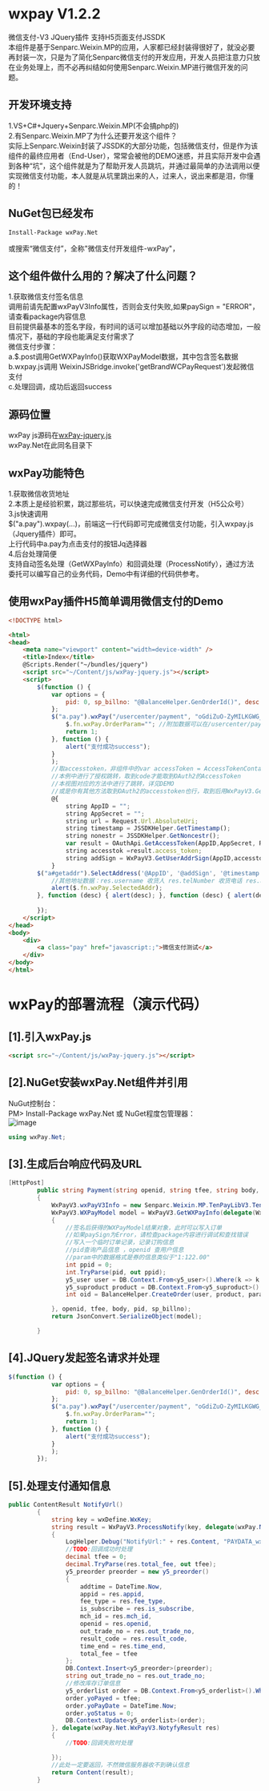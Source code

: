 # wxpay V1.2.2
微信支付-V3 JQuery插件 支持H5页面支付JSSDK<br />
本组件是基于Senparc.Weixin.MP的应用，人家都已经封装得很好了，就没必要再封装一次，只是为了简化Senparc微信支付的开发应用，开发人员把注意力只放在业务处理上，而不必再纠结如何使用Senparc.Weixin.MP进行微信开发的问题。
## 开发环境支持
1.VS+C#+Jquery+Senparc.Weixin.MP(不会搞php的)<br />
2.有Senparc.Weixin.MP了为什么还要开发这个组件？<br />
  实际上Senparc.Weixin封装了JSSDK的大部分功能，包括微信支付，但是作为该组件的最终应用者（End-User），常常会被他的DEMO迷惑，并且实际开发中会遇到各种“坑”，这个组件就是为了帮助开发人员跳坑，并通过最简单的办法调用以便实现微信支付功能，本人就是从坑里跳出来的人，过来人，说出来都是泪，你懂的！
## NuGet包已经发布
```nuget
Install-Package wxPay.Net
```
或搜索“微信支付”，全称"微信支付开发组件-wxPay"，
## 这个组件做什么用的？解决了什么问题？
1.获取微信支付签名信息<br />
    调用前请先配置wxPayV3Info属性，否则会支付失败,如果paySign = "ERROR"，请查看package内容信息<br />
    目前提供最基本的签名字段，有时间的话可以增加基础以外字段的动态增加，一般情况下，基础的字段也能满足支付需求了<br />
    微信支付步骤：<br />
    a.$.post调用GetWXPayInfo()获取WXPayModel数据，其中包含签名数据<br />
    b.wxpay.js调用 WeixinJSBridge.invoke('getBrandWCPayRequest')发起微信支付<br />
    c.处理回调，成功后返回success<br />
## 源码位置
  wxPay js源码在[wxPay-jquery.js](https://github.com/szoliver/wxpay/blob/master/WebApp/Scripts/wxPay-jquery.js)<br />
  wxPay.Net在此同名目录下<br />
## wxPay功能特色
   1.获取微信收货地址<br />
   2.本质上是经验积累，跳过那些坑，可以快速完成微信支付开发（H5公众号）<br />
   3.js快速调用<br />
   $("a.pay").wxpay(...)，前端这一行代码即可完成微信支付功能，引入wxpay.js（Jquery插件）即可。<br />
   上行代码中a.pay为点击支付的按钮Jq选择器 <br />
   4.后台处理简便<br />
   支持自动签名处理（GetWXPayInfo）和回调处理（ProcessNotify），通过方法委托可以编写自己的业务代码，Demo中有详细的代码供参考。<br />
   
## 使用wxPay插件H5简单调用微信支付的Demo
```html
<!DOCTYPE html>

<html>
<head>
    <meta name="viewport" content="width=device-width" />
    <title>Index</title>
    @Scripts.Render("~/bundles/jquery")
    <script src="~/Content/js/wxPay-jquery.js"></script>
    <script>
        $(function () {
            var options = {
                pid: 0, sp_billno: "@BalanceHelper.GenOrderId()", desc: "这是一个测试支付"
            };
            $("a.pay").wxPay("/usercenter/payment", "oGdiZuO-ZyMILKGWG_5ZXC6rSSoE", options, function () {
                $.fn.wxPay.OrderParam=""; //附加数据可以在/usercenter/payment中处理
                return 1;
            }, function () {
                alert("支付成功success");
            }
            );
            //取accesstoken，非组件中的var accessToken = AccessTokenContainer.TryGetAccessToken(appId, appSecret);，切记切记！！
            //本例中进行了授权跳转，取到code才能取到OAuth2的AccessToken
            //本视图对应的方法中进行了跳转，详见DEMO
            //或是你有其他方法取到OAuth2的accesstoken也行，取到后用WxPayV3.GetUserAddrSign签名，得到addSign才是关键
            @{
                string AppID = "";
                string AppSecret = "";
                string url = Request.Url.AbsoluteUri;
                string timestamp = JSSDKHelper.GetTimestamp();
                string nonestr = JSSDKHelper.GetNoncestr();
                var result = OAuthApi.GetAccessToken(AppID,AppSecret, Request.QueryString["code"]);
                string accesstok =result.access_token;
                string addSign = WxPayV3.GetUserAddrSign(AppID,accesstok, nonestr, timestamp, url);
            }        
        $("a#getaddr").SelectAddress('@AppID', '@addSign', '@timestamp', '@nonestr', function (res) {
            //其他地址数据：res.username 收货人 res.telNumber 收货电话 res.addressPostalCode 邮编 res.nationalCode 国家码 
            alert($.fn.wxPay.SelectedAddr);
        }, function (desc) { alert(desc); }, function (desc) { alert(desc); });
        
        });
    </script>
</head>
<body>
    <div>
        <a class="pay" href="javascript:;">微信支付测试</a>
    </div>
</body>
</html>
```
# wxPay的部署流程（演示代码）
## [1].引入wxPay.js 
```html
<script src="~/Content/js/wxPay-jquery.js"></script>
```
## [2].NuGet安装wxPay.Net组件并引用
NuGut控制台：<br /> PM> Install-Package wxPay.Net
 或
NuGet程度包管理器：<br />
![image](https://github.com/szoliver/wxpay/blob/master/WebApp/Content/wxpay_nugut.png)
 ```c#
 using wxPay.Net;
 ```
## [3].生成后台响应代码及URL
```C#
[HttpPost]
        public string Payment(string openid, string tfee, string body, string pid, string param, string sp_billno)
        {
            WxPayV3.wxPayV3Info = new Senparc.Weixin.MP.TenPayLibV3.TenPayV3Info("wx7******983da2d8e4", wxDefine.appsecret, wxDefine.MchId, wxDefine.WxKey, wxDefine.PayNotifyUrl);
            WxPayV3.WXPayModel model = WxPayV3.GetWXPayInfo(delegate(WxPayV3.WXPayModel wm)
            {
                //签名后获得的WXPayModel结果对象，此时可以写入订单
                //如果paySign为Error，请检查package内容进行调试和查找错误
                //写入一个临时订单记录，记录订购信息
                //pid查询产品信息 ，openid 查用户信息
                //param中的数据格式是券的信息类似于"1:122.00"
                int ppid = 0;
                int.TryParse(pid, out ppid);
                y5_user user = DB.Context.From<y5_user>().Where(k => k.yuWXid == openid).First();
                y5_suproduct product = DB.Context.From<y5_suproduct>().Where(k => k.id == ppid).First();
                int oid = BalanceHelper.CreateOrder(user, product, param, sp_billno, tfee, -1);

            }, openid, tfee, body, pid, sp_billno);
            return JsonConvert.SerializeObject(model);

        }
```
## [4].JQuery发起签名请求并处理
```javascript
$(function () {
            var options = {
                pid: 0, sp_billno: "@BalanceHelper.GenOrderId()", desc: "这是一个测试支付"
            };
            $("a.pay").wxPay("/usercenter/payment", "oGdiZuO-ZyMILKGWG_5ZXC6rSSoE", options, function () {
                $.fn.wxPay.OrderParam="";
                return 1;
            }, function () {
                alert("支付成功success");
            }
            );
        });
```
## [5].处理支付通知信息
```c#
public ContentResult NotifyUrl()
        {
            string key = wxDefine.WxKey;
            string result = WxPayV3.ProcessNotify(key, delegate(wxPay.Net.WxPayV3.NotyfyResult res)
            {
                LogHelper.Debug("NotifyUrl:" + res.Content, "PAYDATA_wx");
                //TODO:回调成功时处理
                decimal tfee = 0;
                decimal.TryParse(res.total_fee, out tfee);
                y5_preorder preorder = new y5_preorder()
                {
                    addtime = DateTime.Now,
                    appid = res.appid,
                    fee_type = res.fee_type,
                    is_subscribe = res.is_subscribe,
                    mch_id = res.mch_id,
                    openid = res.openid,
                    out_trade_no = res.out_trade_no,
                    result_code = res.result_code,
                    time_end = res.time_end,
                    total_fee = tfee
                };
                DB.Context.Insert<y5_preorder>(preorder);
                string out_trade_no = res.out_trade_no;
                //修改库存订单信息
                y5_orderlist order = DB.Context.From<y5_orderlist>().Where(k => k.yoOrderCode == out_trade_no).First();
                order.yoPayed = tfee;
                order.yoPayDate = DateTime.Now;
                order.yoStatus = 0;
                DB.Context.Update<y5_orderlist>(order);
            }, delegate(wxPay.Net.WxPayV3.NotyfyResult res)
            {
                //TODO:回调失败时处理

            });
            //此处一定要返回，不然微信服务器收不到确认信息
            return Content(result);
        }
```
